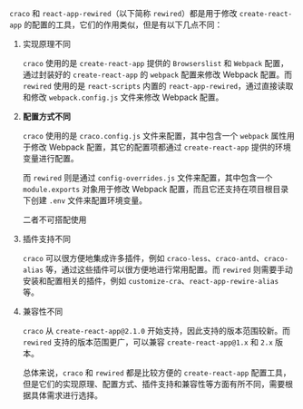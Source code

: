 `craco` 和 `react-app-rewired`（以下简称 `rewired`）都是用于修改 `create-react-app` 的配置的工具，它们的作用类似，但是有以下几点不同：

1. 实现原理不同

   `craco` 使用的是 `create-react-app` 提供的 `Browserslist` 和 `Webpack` 配置，通过封装好的 `create-react-app` 的 `webpack` 配置来修改 Webpack 配置。而 `rewired` 使用的是 `react-scripts` 内置的 `react-app-rewired`，通过直接读取和修改 `webpack.config.js` 文件来修改 Webpack 配置。

2. **配置方式不同**

   `craco` 使用的是 `craco.config.js` 文件来配置，其中包含一个 `webpack` 属性用于修改 Webpack 配置，其它的配置项都通过 `create-react-app` 提供的环境变量进行配置。

   而 `rewired` 则是通过 `config-overrides.js` 文件来配置，其中包含一个 `module.exports` 对象用于修改 Webpack 配置，而且它还支持在项目根目录下创建 `.env` 文件来配置环境变量。

   二者不可搭配使用

3. 插件支持不同

   `craco` 可以很方便地集成许多插件，例如 `craco-less`、`craco-antd`、`craco-alias` 等，通过这些插件可以很方便地进行常用配置。而 `rewired` 则需要手动安装和配置相关的插件，例如 `customize-cra`、`react-app-rewire-alias` 等。

4. 兼容性不同

   `craco` 从 `create-react-app@2.1.0` 开始支持，因此支持的版本范围较新。而 `rewired` 支持的版本范围更广，可以兼容 `create-react-app@1.x` 和 `2.x` 版本。

   总体来说，`craco` 和 `rewired` 都是比较方便的 `create-react-app` 配置工具，但是它们的实现原理、配置方式、插件支持和兼容性等方面有所不同，需要根据具体需求进行选择。



